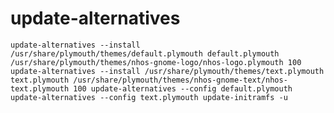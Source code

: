 # update-alternatives

`update-alternatives --install /usr/share/plymouth/themes/default.plymouth default.plymouth /usr/share/plymouth/themes/nhos-gnome-logo/nhos-logo.plymouth 100
update-alternatives --install /usr/share/plymouth/themes/text.plymouth text.plymouth /usr/share/plymouth/themes/nhos-gnome-text/nhos-text.plymouth 100
update-alternatives --config default.plymouth
update-alternatives --config text.plymouth
update-initramfs -u
`
